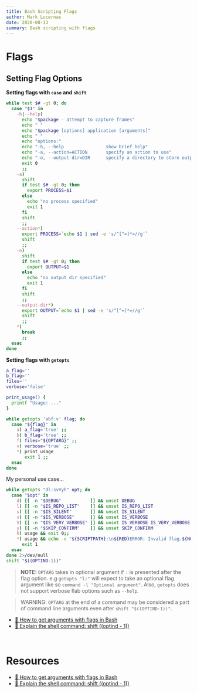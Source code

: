 ```yaml
---
title: Bash Scripting Flags
author: Mark Lucernas
date: 2020-08-13
summary: Bash scripting with flags
---
```



# Flags

## Setting Flag Options

**Setting flags with `case` and `shift`**

```sh
while test $# -gt 0; do
  case "$1" in
    -h|--help)
      echo "$package - attempt to capture frames"
      echo " "
      echo "$package [options] application [arguments]"
      echo " "
      echo "options:"
      echo "-h, --help                show brief help"
      echo "-a, --action=ACTION       specify an action to use"
      echo "-o, --output-dir=DIR      specify a directory to store output in"
      exit 0
      ;;
    -a)
      shift
      if test $# -gt 0; then
        export PROCESS=$1
      else
        echo "no process specified"
        exit 1
      fi
      shift
      ;;
    --action*)
      export PROCESS=`echo $1 | sed -e 's/^[^=]*=//g'`
      shift
      ;;
    -o)
      shift
      if test $# -gt 0; then
        export OUTPUT=$1
      else
        echo "no output dir specified"
        exit 1
      fi
      shift
      ;;
    --output-dir*)
      export OUTPUT=`echo $1 | sed -e 's/^[^=]*=//g'`
      shift
      ;;
    *)
      break
      ;;
  esac
done
```

**Setting flags with `getopts`**

```sh
a_flag=''
b_flag=''
files=''
verbose='false'

print_usage() {
  printf "Usage: ..."
}

while getopts 'abf:v' flag; do
  case "${flag}" in
    a) a_flag='true' ;;
    b) b_flag='true' ;;
    f) files="${OPTARG}" ;;
    v) verbose='true' ;;
    *) print_usage
       exit 1 ;;
  esac
done
```

My personal use case...

```sh
while getopts "dl:svVyh" opt; do
  case "$opt" in
    d) [[ -n "$DEBUG"           ]] && unset DEBUG                      || DEBUG=true;;
    l) [[ -n "$IS_REPO_LIST"    ]] && unset IS_REPO_LIST               || IS_REPO_LIST=true; REPO_LIST=${OPTARG};;
    s) [[ -n "$IS_SILENT"       ]] && unset IS_SILENT                  || IS_SILENT=true;;
    v) [[ -n "$IS_VERBOSE"      ]] && unset IS_VERBOSE                 || IS_VERBOSE=true;;
    V) [[ -n "$IS_VERY_VERBOSE" ]] && unset IS_VERBOSE IS_VERY_VERBOSE || IS_VERBOSE=true; IS_VERY_VERBOSE=true;;
    y) [[ -n "$SKIP_CONFIRM"    ]] && unset SKIP_CONFIRM               || SKIP_CONFIRM=true;;
    h) usage && exit 0;;
    *) usage && echo -e "${SCRIPTPATH}:\n${RED}ERROR: Invalid flag.${NC}"
      exit 1
  esac
done 2>/dev/null
shift "$((OPTIND-1))"
```

> **NOTE:** `OPTARG` takes in optional argument if `:` is presented after the
flag option. e.g `getopts "l:"` will expect to take an optional flag argument
like so `command -l "Optional argument"`. Also, `getopts` does not support
verbose flab options such as `--help`.

> WARNING: `OPTARG` at the end of a command may be considered a part of command
line arguments even after `shift "$((OPTIND-1))"`.

- [📄 How to get arguments with flags in Bash](https://stackoverflow.com/questions/7069682/how-to-get-arguments-with-flags-in-bash/21128172)
- [📄 Explain the shell command: shift $(($optind - 1))](https://unix.stackexchange.com/a/214151)


<br>

# Resources

- [📄 How to get arguments with flags in Bash](https://stackoverflow.com/questions/7069682/how-to-get-arguments-with-flags-in-bash/21128172)
- [📄 Explain the shell command: shift $(($optind - 1))](https://unix.stackexchange.com/a/214151)

